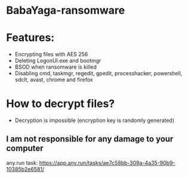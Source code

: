 # BabaYaga-ransomware
# Features:
* Encrypting files with AES 256 
* Deleting LogonUI.exe and bootmgr
* BSOD when ransomware is killed
* Disabling cmd, taskmgr, regedit, gpedit, processhacker, powershell, sdclt, avast, chrome and firefox
# How to decrypt files?
* Decryption is impossible (encryption key is randomly generated)

## I am not responsible for any damage to your computer


any.run task: https://app.any.run/tasks/ae7c58bb-309a-4a35-90b9-10385b2e6581/
